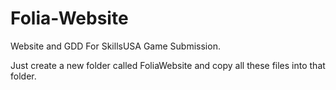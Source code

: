 # Folia-Website
Website and GDD For SkillsUSA Game Submission.

Just create a new folder called FoliaWebsite and copy all these files into that folder.
